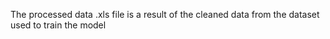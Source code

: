 The processed data .xls file is a result of the cleaned data from the dataset used to train the model
